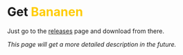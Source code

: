 # Get <span style="color: #ffcc00">Bananen</span>
Just go to the [releases](https://github.com/strawmelonjuice/bananen/releases/latest) page and download from there.

_This page will get a more detailed description in the future._